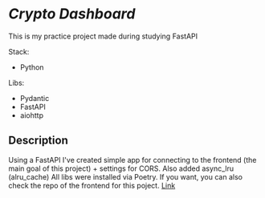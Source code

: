 # _Crypto Dashboard_

This is my practice project made during studying FastAPI

Stack:

- Python

Libs:
- Pydantic
- FastAPI
- aiohttp

## Description
Using a FastAPI I've created simple app for connecting to the frontend (the main goal of this project) + settings for CORS. Also added async\_lru (alru\_cache) All libs were installed via Poetry. If you want, you can also check the repo of the frontend for this poject. [Link](https://github.com/KZN-coder/CryptoDashboard_Frontend)
